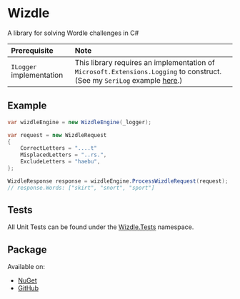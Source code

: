 # Wizdle
A library for solving Wordle challenges in C#

| Prerequisite        | Note |
| :---                | :--- |
| `ILogger` implementation|This library requires an implementation of `Microsoft.Extensions.Logging` to construct. (See my `SeriLog` example [here](https://github.com/lyndychivs/Wizdle/blob/master/Wizdle.IntegrationTests/WizdleEngineTests.cs#L122).)|

## Example
```csharp
var wizdleEngine = new WizdleEngine(_logger);

var request = new WizdleRequest
{
    CorrectLetters = "....t"
    MisplacedLetters = "..rs.",
    ExcludeLetters = "haebu",
};

WizdleResponse response = wizdleEngine.ProcessWizdleRequest(request);
// response.Words: ["skirt", "snort", "sport"]
```

## Tests
All Unit Tests can be found under the [Wizdle.Tests](https://github.com/lyndychivs/Wizdle/tree/master/Wizdle.Tests) namespace.

## Package
Available on:
- [NuGet](https://www.nuget.org/packages/Wizdle/)
- [GitHub](https://github.com/lyndychivs/Wizdle/pkgs/nuget/Wizdle)
